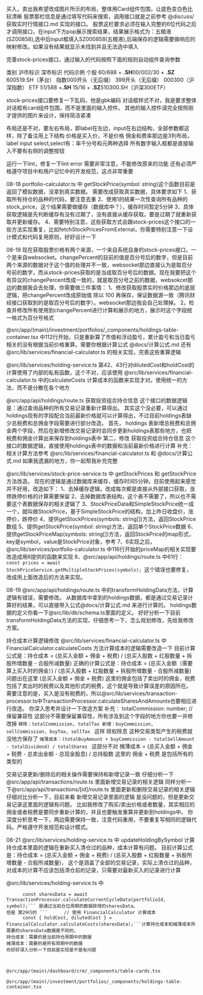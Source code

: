 买入，卖出我希望改成图片所示的布局，整体用Card组件包围，让底色变白色比较清晰
股票那栏信息是通过填写代码来搜索，调用接口就是之前参考 @discuss/获取实时行情接口.md 实现的接口。
股票这栏要求必须在输入完整的6位代码之后才调用接口，在input下方pop展示搜索结果，结果展示格式为：五粮液(SZ00858),选中后input框填入SZ000858(五粮液),后端保存的逻辑需要做响应的映射修改。如果没有结果就显示未找到并且无法选中填入

完善stock-prices接口，通过输入的代码按照下面的规则自动组件查询参数

类别​ ​沪市标识​ ​深市标识​ ​代码示例​
​个股​ 60/688 + ​**.SH**​ 00/002/30 + ​**.SZ**​ 600519.SH（茅台）
​指数​ 000开头（无后缀） 399开头（无后缀） 000300（沪深指数）
​ETF​ 51/588 + ​**.SH**​ 15/16 + ​**.SZ**​ 510300.SH（沪深300ETF）

stock-prices接口要修复一下乱码，他是gbk编码
对话框样式不对，我是要求整体对话框有card组件包围，而不是里面的输入控件。
其他的输入控件请完全按照刚才提供的图片来设计，保持简洁紧凑

布局还是不对，要左右布局，即label在左边，input在右边结构，全部参数都这样，除了备注用上下结构
价格是买入价，不是价格
佣金和费率那边是3列布局，label input select,select有：率千分号和元两种选择
所有数字输入框都是直接输入不要有右侧的调整按钮

运行一下lint，修复一下lint error
需要非常注意，不能修改原来的功能
还有必须严格遵守项目中和用户记忆中的开发规范，这点非常重要






08-18
portfolio-calculator.ts 中 getStockPrice(symbol: string)这个函数目前是返回了模拟数据，没拿到真实数据。
需要改成获取真实数据，具体要求如下
1、获取所有持仓的品种的代码，要注意去重
2、使用1的结果一次性查询所有品种的stock_price，这个结果需要做缓存（数据库中？），缓存时间暂定5分钟
3、具体获取逻辑是先判断缓存有没有过期了，没有直接从缓存获取。要是过期了就重新获取并更新缓存。
4、需要特别注意，这些获取方式会跟stock-prices这个接口的一些方法实现重复，比如fetchStockPricesFromExternal，你需要特别注意一下设计模式和代码复用原则，好好设计一下

08-19
现在获取股票价格有两个来源，一个来自系统自身的stock-prices接口，一个是来自websocket。changePercent的目前的值是百分号后的数字，但是目前两个来源的数据对于这个值的处理并不一致，websocket那边直接认为是取百分号前的数字，而从stock-prices获取的是当成取百分号后的数据。现在我要把这个有异议的changePercent改成一致的，就是取百分号之前的数据，websokcet那边的数据我会去处理，你需要做三件事情：
1、修改获取股票实时价格那边的底层逻辑，把changePercent改成原始值 除以 100 再保存，保证数据源一致（腾讯财经接口获取到的是取百分号后的数字）。websocket那边我会自己处理掉。
2，检查并修改所有使用到changePercent进行计算和展示的地方，展示时这个字段统一格式为百分号格式


@src/app/(main)/investment/portfolios/_components/holdings-table-container.tsx 中112行开始，只是重新算了市值和浮动盈亏，累计盈亏和当日盈亏相关的没有根据当前价格重算。需要你根据计算公式 @docs/计算公式.md 还有 @src/lib/services/financial-calculator.ts 的相关实现，完善这些重算逻辑

@src/lib/services/holding-service.ts 第42、43行对dilutedCost和holdCost的计算使用了内部的私有函数，这个不对，应该使用 @src/lib/services/financial-calculator.ts 中的calculateCosts 计算成本的函数来实现才对。使用统一的方法，而不是分散在各个地方


@src/app/api/holdings/route.ts 获取投资组合持仓信息 这个接口的数据逻辑是：通过查询品种的所有交易记录重新计算得出。
其实这个没必要，可以通过holdings现有的字段配合当前最新价格就可以计算得出，不过目前holdings表缺少总税费和总佣金字段需要进行部分改造。
首先， holdings 表新增总税费和总佣金两个字段，然后在新增修改交易记录时会同步更新holdings表那些地方，也把税费和佣金计算出来保存到holdings表中
第二，修改 获取投资组合持仓信息 这个接口的数据逻辑，直接使用holdings表中的数据和当前最新价格进行计算
补充：相关计算方法参考 @src/lib/services/financial-calculator.ts 和 @docs/计算公式.md 如果我遗漏的地方，你一起帮我补充完整



@src/lib/services/stock-price-service.ts 中 getStockPrices 和 getStockPrice方法改造。
现在的逻辑是通过数据库来缓存，缓存时间5分钟。目前使用起来感觉并不好用，改造如下：
1、去掉缓存逻辑，改成每次都是直接从外部接口获取，涨停跌停价格的计算需要保留
2、去掉数据库表结构，这个表不需要了，所以也不需要这个表数据保存的相关逻辑了
3、StockPriceData和SimpleStockPrice统一成一个，就叫做StockPrice，基于SimpleStockPrice的结构，加上昨日收盘价，涨停价，跌停价
4、提供getStockPrices(symbols: string[])方法，返回StockPrice数组
5、提供getStockPrice(symbol: string)方法，返回单个StockPrice数据
6、提供getStockPriceMap(symbols: string[])方法，返回StockPrice的map形式，key是symbol，value是StockPrice对象，参考
7、6实现之后，@src/lib/services/portfolio-calculator.ts 中116行开始的priceMap的相关实现要改造成用6提供的函数来实现
8、@src/app/api/holdings/route.ts 中61行：```const prices = await StockPriceService.getMultipleStockPrices(symbols); ```这个错误也要修复，改成用上面改造后的方法来实现。



08-19
@src/app/api/holdings/route.ts 中的transformHoldingData方法，计算逻辑有错误，需要修改。
从数据库中拿到的holdings数据，都是通过交易记录计算好的结果，可以直接带入公式@docs/计算公式.md 来进行计算的。
holdings数据的定义你看一下@src/lib/db/schema.ts里面的定义。
好好分析一下目前transformHoldingData方法的实现，仔细思考一下，怎么规划修改，先给我修改方案。

持仓成本计算逻辑修改
@src/lib/services/financial-calculator.ts 中 FinancialCalculator.calculateCosts 方法计算成本的逻辑需要改造一下
目前计算公式是：持仓成本 = (总买入金额 + 佣金 + 税费) / (总买入股数 + 红股数量 + 拆股所增数量 - 合股所减数量)
正确的计算公式是：持仓成本 = (总买入金额（需要算上买入时的佣金）) / (总买入股数 + 红股数量 + 拆股所增数量 - 合股所减数量)
问题出在这里 (总买入金额 + 佣金 + 税费) 这里的佣金包括了卖出时的佣金，税费包括了卖出时的税费以及其他形式的税费，这个就是导致计算误差的原因所在。
需要注意的是，买入是没有税费的，所以@src/lib/services/transaction-processor.ts中TransactionProcessor.calculateSharesAndAmounts也要相应进行改造。
你深入思考并设计一下改造方案
补充：
totalCommission: number; // 保留兼容性 这部分不需要保留兼容性，所有涉及到这个字段的地方你也要一并修改掉
```移除：totalCommission, totalTax 新增：buyCommission, sellCommission, buyTax, sellTax ``` 这样 除权除息 这种交易类型产生的税费就没地方保存了
```摊薄成本：(totalBuyAmount + buyCommission - totalSellAmount - totalDividend) / totalShares ``` 这部分不对 摊薄成本 = (总买入金额 + 佣金 + 税费 - 总卖出金额 - 总现金股息) / 总持股数 这里的 佣金 + 税费 是包括所有的类型的


交易记录更新/删除后的相关操作需要保持和新增记录一致
仔细分析一下@src/app/api/transactions/route.ts 里面新增交易记录的相关逻辑
同样分析一下@src/app/api/transactions/[id]/route.ts 里面更新和删除交易记录的相关逻辑
仔细对比分析一下，目前来看 新增交易记录里面的逻辑 是没问题的，但是更新交易记录这里面的逻辑有问题。
比如我修改了购买/卖出价格或者数量，其实相应的佣金或者税费是要同步重新计算的，并且也要触发重算并更新到holdings中。
你深度分析思考一下，两边需要保持一致，注意代码重用，不要重复写相同的逻辑代码。严格遵守开发规范和设计模式。



08-21
@src/lib/services/holding-service.ts 中 updateHoldingBySymbol 
计算持仓成本里面的逻辑在重新买入清仓过的品种，成本计算有问题。
目前计算公式是：持仓成本 = (总买入金额 + 佣金 + 税费) / (总买入股数 + 红股数量 + 拆股所增数量 - 合股所减数量)，
这个是涵盖了全部的交易记录，实际上清仓过的品种，对成本的计算不应该包括清仓前的记录，只需要对最新买入的记录进行计算


@src/lib/services/holding-service.ts 中
```// 计算当前仓位周期的持仓数据
      const sharesData = await TransactionProcessor.calculateCurrentCycleData(portfolioId, symbol);``` 是通过当前仓位周期的数据获得的sharesData。
但是 第29行的 ```      // 使用 FinancialCalculator 计算成本
      const { holdCost, dilutedCost } = FinancialCalculator.calculateCosts(sharesData);```计算持仓成本和摊薄成本所需要的sharesData数据是不同的，
持仓成本：需要的是当前持仓周期中的数据
摊薄成本：需要的是所有周期中的数据
你好好深入分析一下目前是实现是不是有问题



@src/app/(main)/dashboard/crm/_components/table-cards.tsx

@src/app/(main)/investment/portfolios/_components/holdings-table-container.tsx